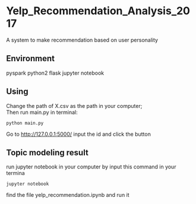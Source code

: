 # Yelp_Recommendation_Analysis_2017
A system to make recommendation based on user personality

## Environment
pyspark
python2
flask
jupyter notebook


## Using
Change the path of X.csv as the path in your computer;  
Then run main.py in terminal:
```
python main.py
```

Go to http://127.0.0.1:5000/
input the id and click the button

## Topic modeling result
run jupyter notebook in your computer by input this command in your termina
```
jupyter notebook
```
find the file yelp_recommendation.ipynb and run it 
